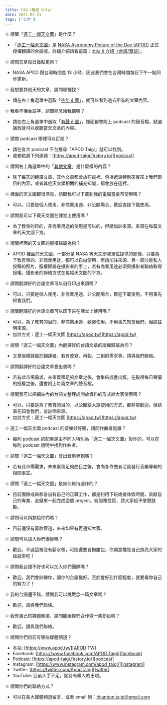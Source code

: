 ```yaml
---
title: FAQ（華語 Only）
date: 2021-03-21
tags: ['公告']
---
```


✩ 請問「[逐工一幅天文圖][APOD TW]」是什麼？

- 「[逐工一幅天文圖][APOD TW]」是 [NASA Astronomy Picture of the Day (APOD)][APOD] 正式授權翻譯的台語版。詳細介紹請看這篇：[本站 ê 介紹（台語/華語）][about]。


✩ 請問文章每日幾點更新？

- NASA APOD 跟台灣時間差 13 小時，因此我們會在台灣時間每日下午一點同步更新。

✩ 我想要其他天的文章，請問哪裡找？

- 請在右上角選單中選取「[往年 ê 圖][voice]」，就可以看到過去所有的文章內容。

✩ 我看不懂台語字，請問能念給我聽嗎？

- 請在右上角選單中選取「[有聲 ê 圖][voice]」，裡面都會附上 podcast 的錄音檔，點選播放就可以收聽當天文章的內容。

✩ 請問 podcast 哪裡可以訂閱？

- 請在各大 podcast 平台搜尋「APOD Taigi」就可以找到。
- 或者點選下列連結：[https://apod-taigi.firstory.io/][podcast]

✩ 請問右上角選單中的「[其他文章][bonus]」是什麼樣的內容？

- 除了每天的翻譯文章，其他文章都會放在這裡，包括邀請特別來賓來上我們節目的內容，或者其他天文學相關的補充知識，都會放在這裡。

✩ 裡面的天文圖都很漂亮，請問我可以下載到我的電腦當桌布使用嗎？

- 可以，只要是個人使用、非商業用途、非公開場合，歡迎直接下載使用。

✩ 請問我可以下載天文圖在課堂上使用嗎？

- 為了教育的目的，非商業用途的使用是可以的，但請加註來源。來源在每篇文章的天文圖下方。

✩ 請問裡面的天文圖的版權歸屬為何？

- APOD 裡面的天文圖，一部分是 NASA 等天文研究單位提供的影像，只要為了教育目的、非商業用途，都可以自由使用，但請加註來源。另一部分是私人投稿的照片，版權歸屬在攝影者的手上，若有商業用途必須與攝影者聯絡取得授權。攝影者的聯絡方式在每幅天文圖的下方。

✩ 請問翻譯好的台語文章可以自行印出來讀嗎？

- 可以，只要是個人使用、非商業用途、非公開場合，歡迎下載使用。不用事先知會我們。

✩ 請問翻譯好的台語文章可以印下來在課堂上使用嗎？

- 可以，為了教育的目的、非商業用途，歡迎使用。不用事先知會我們，但請註明來源。
- 加註方式：逐工一幅天文圖 [https://apod.tw](https://apod.tw)

✩ 請問「逐工一幅天文圖」內翻譯好的台語文章的版權歸屬為何？

- 文章版權歸屬於翻譯者，若有改寫、再製、二創的需求等，請與我們聯絡。

✩ 請問翻譯好的台語文章會出書嗎？

- 若有此市場需求，未來累積足夠文章之後，會集結成書出版。在取得每日聲優的授權之後，還會附上每篇文章的聲音檔。

✩ 請問我可以把網站內的台語文整理成開放資料的形式給大家使用嗎？

- 可以，只要是為了教育的目的，以公開給大眾使用的方式，都非常歡迎。但請事先知會我們，並註明來源。
- 加註方式：逐工一幅天文圖 [https://apod.tw](https://apod.tw)

✩ 逐工一幅天文圖 podcast 的音樂好好聽，請問作曲者是誰？

- 每則 podcast 的配樂是由不同人特別為「逐工一幅天文圖」製作的，可以在每則 podcast 說明中找到作曲者。

✩ 請問「逐工一幅天文圖」會出音樂專輯嗎？

- 若有此市場需求，未來累積足夠曲目之後，會向各作曲者洽談發行音樂專輯的相關事宜。



✩ 請問「逐工一幅天文圖」是如何維持運作的？

- 目前團隊成員都各自有自己的正職工作，都是利用下班或者休假時間，貢獻自己的專業、金錢來一起完成這個 project。純服務性質，請大家給予掌聲鼓勵。

✩ 請問可以捐款給你們嗎？

- 目前還沒有募款管道，未來如果有再通知大家。

✩ 請問可以加入你們團隊嗎？

- 歡迎，不過這裡沒有薪水領，可能還要自掏腰包，你願意犧牲自己照亮大家的話就來吧！

✩ 請問我台語不好也可以加入你們團隊嗎？

- 歡迎，我們會訓練你，讓你的台語變好。至於會好到什麼程度，就要看你自己的努力了！

✩ 我的台語還不錯，請問我可以挑戰念一篇文章嗎？

- 歡迎，請與我們聯絡。

✩ 我有自己的媒體頻道，請問能跟你們合作做一集節目嗎？

- 歡迎，請與我們聯絡。


✩ 請問你們目前有哪些媒體頻道？

- 本站: [https://www.apod.tw/][APOD TW]
- Facebook: [https://www.facebook.com/APOD.Taigi][facebook]
- Podcast: [https://apod-taigi.firstory.io/][podcast]
- Instagram: [https://www.instagram.com/apod_taigi/][instagram]
- Twitter: [https://twitter.com/ApodTaigi][twitter]
- YouTube: 目前人手不足，期待有緣人的出現。

✩ 請問你們的聯絡方式？

- 可以在各大媒體頻道留言，或者 email 到：[thianbun.taigi@gmail.com][email]




[APOD TW]: https://www.apod.tw/
[APOD]: https://apod.nasa.gov/apod/lib/about_apod.html
[about]: https://apod.tw/about/
[voice]: https://apod.tw/categories/podcast/
[bonus]: https://apod.tw/bonus/
[podcast]: https://apod-taigi.firstory.io/
[facebook]: https://www.facebook.com/APOD.Taigi
[instagram]: https://www.instagram.com/apod_taigi/
[twitter]: https://twitter.com/ApodTaigi
[email]: mailto:thianbun.taigi@gmail.com
